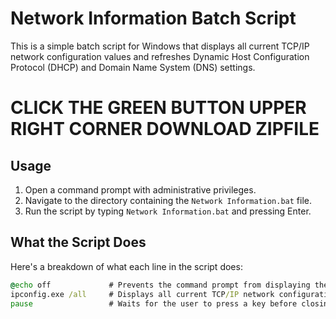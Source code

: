 # Network Information Batch Script 

This is a simple batch script for Windows that displays all current TCP/IP network configuration values and refreshes Dynamic Host Configuration Protocol (DHCP) and Domain Name System (DNS) settings.



# CLICK THE GREEN BUTTON UPPER RIGHT CORNER DOWNLOAD ZIPFILE

## Usage

1. Open a command prompt with administrative privileges.
2. Navigate to the directory containing the `Network Information.bat` file.
3. Run the script by typing `Network Information.bat` and pressing Enter.

## What the Script Does

Here's a breakdown of what each line in the script does:

```bat
@echo off             # Prevents the command prompt from displaying the commands in the script as they run
ipconfig.exe /all     # Displays all current TCP/IP network configuration values and refreshes DHCP and DNS settings
pause                 # Waits for the user to press a key before closing the command prompt window
